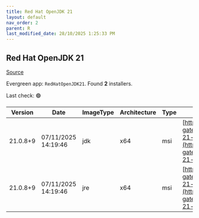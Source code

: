 ```yaml
---
title: Red Hat OpenJDK 21
layout: default
nav_order: 2
parent: R
last_modified_date: 28/10/2025 1:25:33 PM
---
```


## Red Hat OpenJDK 21

[Source](https://developers.redhat.com/products/openjdk/overview)

Evergreen app: `RedHatOpenJDK21`. Found **2** installers.

Last check: 🟢

| Version  | Date                | ImageType | Architecture | Type | URI                                                                                                                                                                                                                                                                    |
| -------- | ------------------- | --------- | ------------ | ---- | ---------------------------------------------------------------------------------------------------------------------------------------------------------------------------------------------------------------------------------------------------------------------- |
| 21.0.8+9 | 07/11/2025 14:19:46 | jdk       | x64          | msi  | [https://developers.redhat.com/content-gateway/file/pub/openjdk/adoptium/July_2025/java-21-openjdk-21.0.8.0.9-1.win.jdk.x86_64.msi](https://developers.redhat.com/content-gateway/file/pub/openjdk/adoptium/July_2025/java-21-openjdk-21.0.8.0.9-1.win.jdk.x86_64.msi) |
| 21.0.8+9 | 07/11/2025 14:19:46 | jre       | x64          | msi  | [https://developers.redhat.com/content-gateway/file/pub/openjdk/adoptium/July_2025/java-21-openjdk-21.0.8.0.9-1.win.jre.x86_64.msi](https://developers.redhat.com/content-gateway/file/pub/openjdk/adoptium/July_2025/java-21-openjdk-21.0.8.0.9-1.win.jre.x86_64.msi) |
